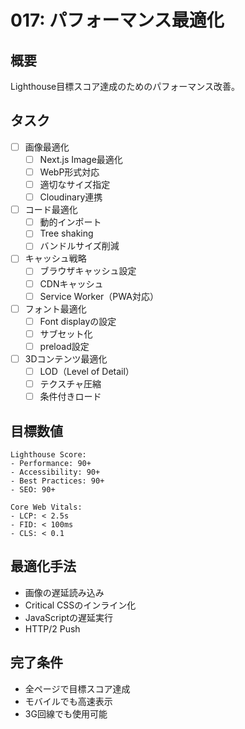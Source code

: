 # 017: パフォーマンス最適化

## 概要
Lighthouse目標スコア達成のためのパフォーマンス改善。

## タスク
- [ ] 画像最適化
  - [ ] Next.js Image最適化
  - [ ] WebP形式対応
  - [ ] 適切なサイズ指定
  - [ ] Cloudinary連携
- [ ] コード最適化
  - [ ] 動的インポート
  - [ ] Tree shaking
  - [ ] バンドルサイズ削減
- [ ] キャッシュ戦略
  - [ ] ブラウザキャッシュ設定
  - [ ] CDNキャッシュ
  - [ ] Service Worker（PWA対応）
- [ ] フォント最適化
  - [ ] Font displayの設定
  - [ ] サブセット化
  - [ ] preload設定
- [ ] 3Dコンテンツ最適化
  - [ ] LOD（Level of Detail）
  - [ ] テクスチャ圧縮
  - [ ] 条件付きロード

## 目標数値
```
Lighthouse Score:
- Performance: 90+
- Accessibility: 90+
- Best Practices: 90+
- SEO: 90+

Core Web Vitals:
- LCP: < 2.5s
- FID: < 100ms
- CLS: < 0.1
```

## 最適化手法
- 画像の遅延読み込み
- Critical CSSのインライン化
- JavaScriptの遅延実行
- HTTP/2 Push

## 完了条件
- 全ページで目標スコア達成
- モバイルでも高速表示
- 3G回線でも使用可能